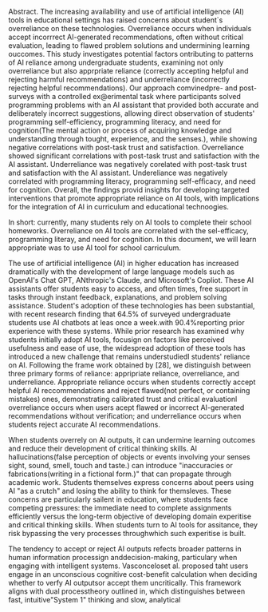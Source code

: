 Abstract. The increasing availability and use of artificial intelligence (AI) tools in educational settings has raised concerns about student`s overreliance on these technologies. 
Overreliance occurs when individuals accept incorrrect AI-generated recommendations, often without critical evaluation, leading to flawed problem solutions and undermining learning
ouccomes. This study investigates potential factors ontributing to patterns of AI reliance among undergraduate students, examining not only overreliance but also apprpriate 
reliance (correctly accepting helpful and rejecting harmful recommendations) and underreliance (incorrectly rejecting helpful recommendations). Our approach comvinedpre- and post-surveys
with a controlled ex@erimental task where participants solved programming problems with an AI assistant that provided both accurate and deliberately incorrect suggestions, allowing
direct observation of students' programming self-efficiency, programming literacy, and need for cognition(The mental action or process of acquiring knowledge and understanding through 
tought, experience, and the senses.), while showing negative correlations with post-task trust and satisfaction. Overreliance showed significant correlations with post-task trust and satisfaction
with the AI assistant. Underreliance was negatively corelated with post-task trust and satisfaction with the AI assistant. Undereliance was negatively correlated with programming 
literacy, programming self-efficacy, and need for cognition. Overall, the findings provid insights for developing targeted interventions that promote appropriate reliance on AI tools, with implications 
for the integration of AI in curriculum and educational technoogies.


In short: currently, many students rely on AI tools to complete their school homeworks. Overreliance on AI tools are correlated with the sel-efficacy, programming literay, and need 
for cognition. In this document, we will learn appropriate was to use AI tool for school carriculum.


The use of artificial intelligence (AI) in higher education has increased dramatically with the development of large language models such as OpenAI's Chat GPT, ANthropic's Claude,
and Microsoft's Copliot. These AI assistants offer students easy to access, and often times, free support in tasks through instant feedback, explanations, and problem solving 
assistance. Student's adoption of these technologies has been substantial, with recent research finding that 64.5% of surveyed undergraduate students use AI chatbots at leas once 
a week.with 90.4%reporting prior experience with these systems. While prior research has examined why students initially adopt AI tools, focusign on factors like perceived
usefulness and ease of use, the widespread adoption of these tools has introduced a new challenge that remains understudiedl students' reliance on AI. Following the frame work obtained by
[28], we distinguish between three primary forms of reliance: appripriate reliance, overreliance, and underreliance. Appropriate reliance occurs when students correctly accept
helpful AI reccommendations and reject flawed(not perfect, or containing mistakes) ones, demonstrating calibrated trust and critical evaluationl overreliance occurs when users 
acept flawed or incorrect AI-generated recommendations without verification; and underreliance occurs when students reject accurate AI recommendations.

When students overrely on AI outputs, it can undermine learning outcomes and reduce their development of critical thinking skills. AI hallucinations(false perception of objects or 
events involving your senses sight, sound, smell, touch and taste.) can introduce "inaccuracies or fabrications(writing in a fictional form.)" that can propagate through academic
work. Students themselves express concerns about peers using AI "as a crutch" and losing the ability to think for themsleves. These concerns are particularly sailent
in education, where students face competing pressures: the immediate need to complete assignments efficiently versus the long-term objective of developing domain experitise 
and critical thinking skills. When students turn to AI tools for assitance, they risk bypassing the very processes throughwhich such experitise is built.

The tendency to accept or reject AI outputs refects broader patterns in human information processign anddecision-making, particulary when engaging with intelligent systems.
Vasconceloset al. proposed taht users engage in an unconscious cognitive cost-benefit calculation when deciding whether to verfy AI outputsor accept them uncritically.
This framework aligns with dual processtheory outlined in, which distinguishes between fast, intuitive"System 1" thinking and slow, analytical 







